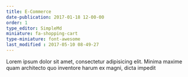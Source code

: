 ```yaml
---
title: E-Commerce
date-publication: 2017-01-18 12-00-00
order: 1
type_editor: SimpleMd
miniature: fa-shopping-cart
type-miniature: font-awesome
last_modified : 2017-05-10 08-49-27
---
```

Lorem ipsum dolor sit amet, consectetur adipisicing elit. Minima maxime quam architecto quo inventore harum ex magni, dicta impedit